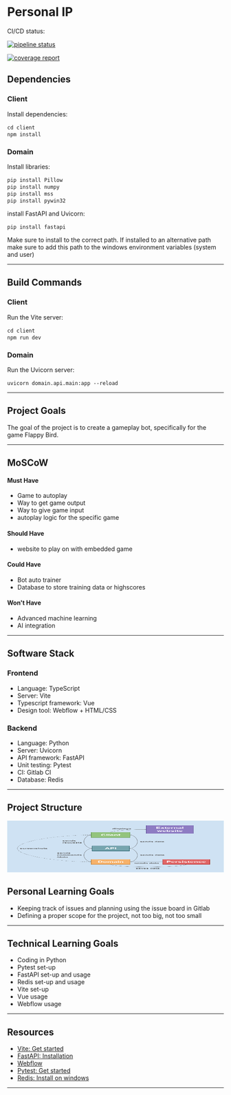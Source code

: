 # Personal IP

CI/CD status:

[![pipeline status](https://git.sogyo.nl/rkeijzer/personal-ip/badges/main/pipeline.svg)](https://git.sogyo.nl/rkeijzer/personal-ip/-/commits/main)

[![coverage report](https://git.sogyo.nl/rkeijzer/personal-ip/badges/main/coverage.svg)](https://git.sogyo.nl/rkeijzer/personal-ip/-/commits/main)



## Dependencies
### Client
Install dependencies:
```
cd client
npm install
```
### Domain
Install libraries:

```
pip install Pillow
pip install numpy
pip install mss
pip install pywin32
```
install FastAPI and Uvicorn:
```
pip install fastapi
```
Make sure to install to the correct path. If installed to an alternative path make sure to add this path to the windows environment variables (system and user)
***

## Build Commands
### Client
Run the Vite server:
```
cd client
npm run dev
```
### Domain
Run the Uvicorn server:
```
uvicorn domain.api.main:app --reload
```
***

## Project Goals
The goal of the project is to create a gameplay bot, specifically for the game Flappy Bird.
***

## MoSCoW
#### Must Have
- Game to autoplay
- Way to get game output
- Way to give game input
- autoplay logic for the specific game
#### Should Have
- website to play on with embedded game
#### Could Have
- Bot auto trainer
- Database to store training data or highscores
#### Won't Have
- Advanced machine learning
- AI integration
***

## Software Stack
### Frontend
- Language: TypeScript
- Server: Vite
- Typescript framework: Vue
- Design tool: Webflow + HTML/CSS
### Backend
- Language: Python
- Server: Uvicorn
- API framework: FastAPI
- Unit testing: Pytest
- CI: Gitlab CI
- Database: Redis
***

## Project Structure
<!-- ![test image](architecture_diagram.png) -->
<!-- <img src="architecture_diagram.png"  width="600" height="120"> -->
<img src="uml_stack_diagram.png"  width="600" height="120">

## Personal Learning Goals
- Keeping track of issues and planning using the issue board in Gitlab
- Defining a proper scope for the project, not too big, not too small
***

## Technical Learning Goals
- Coding in Python
- Pytest set-up
- FastAPI set-up and usage
- Redis set-up and usage
- Vite set-up
- Vue usage
- Webflow usage
***

## Resources
- [Vite: Get started](https://vitejs.dev/guide/)
- [FastAPI: Installation](https://fastapi.tiangolo.com/#installation)
- [Webflow](https://webflow.com)
- [Pytest: Get started](https://docs.pytest.org/en/8.2.x/getting-started.html)
- [Redis: Install on windows](https://redis.io/docs/latest/operate/oss_and_stack/install/install-redis/install-redis-on-windows/)
***